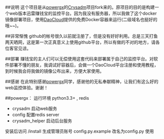 ##说明
这个项目是从[powergx](https://git.airl.us/powergx)的[Crysadm](https://git.airl.us/powergx/crysadm)项目fork来的。原项目的目的是构建一个web版本迅雷赚钱宝的监控平台。因为我没有服务器，所以我做了这个docker镜像部署项目，使用[DaoCloud](https://www.daocloud.io/)提供的免费Docker容器来运行(二级域名也挺好的哦~~)。


##非常惭愧
github的帐号很久以前就注册了，但是没有好好利用。总是三天打鱼两天晒网，这是第一次正真意义上使用github平台，所以有做的不对的地方，请各位客官见谅。

##部署
赚钱宝的主人们可以无偿使用这套代码来部署属于自己的监控平台。对软件部署不懂的朋友，我调试好容器后，会做一个DaoCloud平台注册和使用教程，到时候我会将我做的镜像公布出来，方便大家使用。

##感谢
在此特别感谢[powergx](https://git.airl.us/powergx)同学，感谢他的无私奉献精神，让我们有这么好的web监控体验。谢谢！

##powergx：
运行环境 python3.3+ , redis
* crysadm 启动web服务
* config 配置redis server
* crysadm_helper 启动后台服务

安装后访问 /install 生成管理员账号
config.py.example 改名为config.py 使用